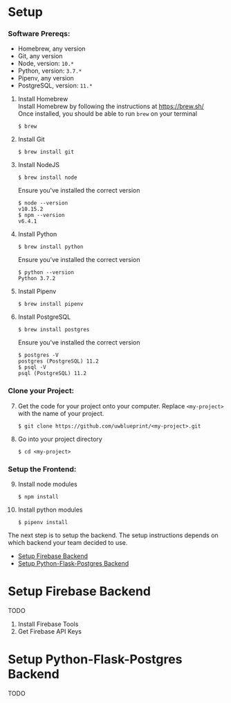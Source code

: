 # Setup
### Software Prereqs:
- Homebrew, any version
- Git, any version
- Node, version: `10.*`
- Python, version: `3.7.*`
- Pipenv, any version
- PostgreSQL, version: `11.*`

1. Install Homebrew  
    Install Homebrew by following the instructions at <https://brew.sh/>  
    Once installed, you should be able to run `brew` on your terminal
    ```
    $ brew
    ```
2. Install Git  
    ```
    $ brew install git
    ```
3. Install NodeJS  
    ```
    $ brew install node
    ```
    Ensure you've installed the correct version
    ```
    $ node --version
    v10.15.2
    $ npm --version
    v6.4.1
    ```
4. Install Python  
    ```
    $ brew install python
    ```
    Ensure you've installed the correct version
    ```
    $ python --version
    Python 3.7.2
    ```
5. Install Pipenv  
    ```
    $ brew install pipenv
    ```
6. Install PostgreSQL  
    ```
    $ brew install postgres
    ```
    Ensure you've installed the correct version
    ```
    $ postgres -V
    postgres (PostgreSQL) 11.2
    $ psql -V
    psql (PostgreSQL) 11.2
    ```
### Clone your Project:
7. Get the code for your project onto your computer. Replace `<my-project>` with the name of your project.  
    ```
    $ git clone https://github.com/uwblueprint/<my-project>.git
    ```
8. Go into your project directory  
    ```
    $ cd <my-project>
    ```
### Setup the Frontend:
9. Install node modules  
    ```
    $ npm install
    ```
10. Install python modules  
    ```
    $ pipenv install
    ```
The next step is to setup the backend. The setup instructions depends on which backend your team decided to use.
- [Setup Firebase Backend](#setup-firebase-backend)
- [Setup Python-Flask-Postgres Backend](#setup-python-flask-postgres-backend)

# Setup Firebase Backend
TODO
1. Install Firebase Tools
2. Get Firebase API Keys

# Setup Python-Flask-Postgres Backend
TODO

